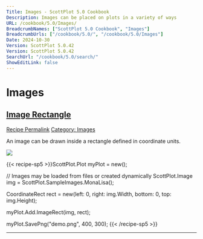 ```yaml
---
Title: Images - ScottPlot 5.0 Cookbook
Description: Images can be placed on plots in a variety of ways
URL: /cookbook/5.0/Images/
BreadcrumbNames: ["ScottPlot 5.0 Cookbook", "Images"]
BreadcrumbUrls: ["/cookbook/5.0/", "/cookbook/5.0/Images"]
Date: 2024-10-30
Version: ScottPlot 5.0.42
Version: ScottPlot 5.0.42
SearchUrl: "/cookbook/5.0/search/"
ShowEditLink: false
---
```


<h1>Images</h1>


<h2 style='border-bottom: 0;'><a href='/cookbook/5.0/Images/ImageRectQuickstart'>Image Rectangle</a></h2>

<div class="d-flex mb-2">
<a class="btn btn-sm btn-primary me-1" href="/cookbook/5.0/Images/ImageRectQuickstart">Recipe Permalink</a>
<a class="btn btn-sm btn-success me-1" href="/cookbook/5.0/Images">Category: Images</a>
</div>

An image can be drawn inside a rectangle defined in coordinate units.

[![](/cookbook/5.0/images/ImageRectQuickstart.png?241029205813)](/cookbook/5.0/images/ImageRectQuickstart.png?241029205813)

{{< recipe-sp5 >}}ScottPlot.Plot myPlot = new();

// Images may be loaded from files or created dynamically
ScottPlot.Image img = ScottPlot.SampleImages.MonaLisa();

CoordinateRect rect = new(left: 0, right: img.Width, bottom: 0, top: img.Height);

myPlot.Add.ImageRect(img, rect);

myPlot.SavePng("demo.png", 400, 300);
{{< /recipe-sp5 >}}

<hr class='my-5 invisible'>


